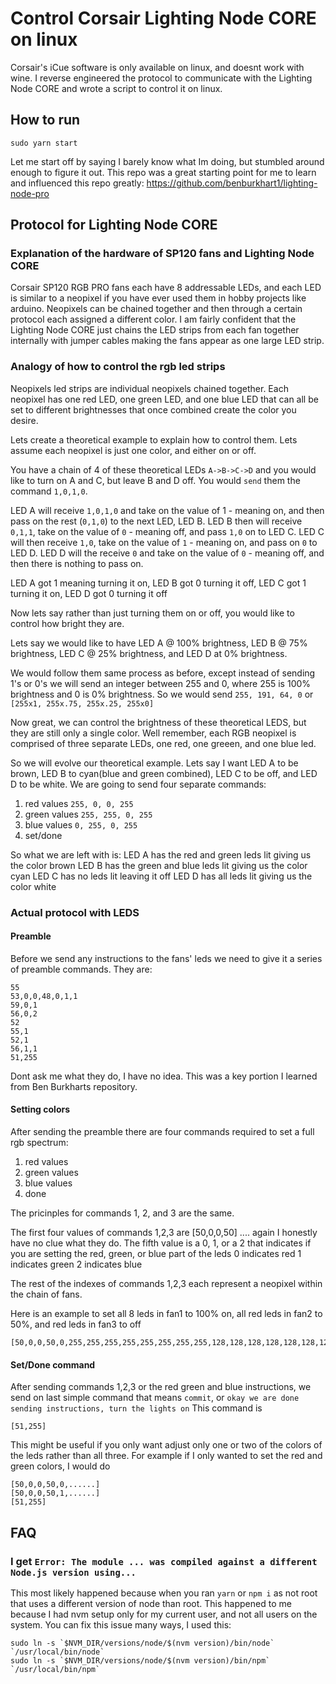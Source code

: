 # Control Corsair Lighting Node CORE on linux
Corsair's iCue software is only available on linux, and doesnt work with wine.
I reverse engineered the protocol to communicate with the Lighting Node CORE and wrote a script to control it on linux.

## How to run
```
sudo yarn start
```

Let me start off by saying I barely know what Im doing, but stumbled around enough to figure it out.
This repo was a great starting point for me to learn and influenced this repo greatly: 
https://github.com/benburkhart1/lighting-node-pro

## Protocol for Lighting Node CORE
### Explanation of the hardware of SP120 fans and Lighting Node CORE
Corsair SP120 RGB PRO fans each have 8 addressable LEDs, and each LED is similar to a neopixel if you have ever used them in hobby projects like arduino. 
Neopixels can be chained together and then through a certain protocol each assigned a different color.
I am fairly confident that the Lighting Node CORE just chains the LED strips from each fan together internally with jumper cables making the fans appear as one large LED strip.

### Analogy of how to control the rgb led strips
Neopixels led strips are individual neopixels chained together. Each neopixel has one red LED, one green LED, and one blue LED that can all be set to different brightnesses that once combined create the color you desire.

Lets create a theoretical example to explain how to control them.
Lets assume each neopixel is just one color, and either on or off. 

You have a chain of 4 of these theoretical LEDs `A->B->C->D` and you would like to turn on A and C, but leave B and D off.
You would `send` them the command `1,0,1,0`.

LED A will receive `1,0,1,0` and take on the value of 1 - meaning on, and then pass on the rest (`0,1,0`) to the next LED, LED B. 
LED B then will receive `0,1,1`, take on the value of `0` - meaning off, and pass `1,0` on to LED C.
LED C will then receive `1,0`, take on the value of `1` - meaning on, and pass on `0` to LED D.
LED D will the receive `0` and take on the value of `0` - meaning off, and then there is nothing to pass on.

LED A got 1 meaning turning it on, 
LED B got 0 turning it off,
LED C got 1 turning it on,
LED D got 0 turning it off

Now lets say rather than just turning them on or off, you would like to control how bright they are.

Lets say we would like to have 
LED A @ 100% brightness, 
LED B @ 75% brightness, 
LED C @ 25% brightness,
and LED D at 0% brightness.

We would follow them same process as before, except instead of sending 1's or 0's we will send an integer between 255 and 0, where 255 is 100% brightness and 0 is 0% brightness.
So we would send ``255, 191, 64, 0`` or `[255x1, 255x.75, 255x.25, 255x0]`

Now great, we can control the brightness of these theoretical LEDS, but they are still only a single color. Well remember, each RGB neopixel is comprised of three separate LEDs, one red, one greeen, and one blue led.

So we will evolve our theoretical example.
Lets say I want LED A to be brown, LED B to cyan(blue and green combined), LED C to be off, and LED D to be white.
We are going to send four separate commands:
1) red values
`255, 0, 0, 255`
2) green values
`255, 255, 0, 255`
3) blue values
`0, 255, 0, 255`
4) set/done

So what we are left with is:
LED A has the red and green leds lit giving us the color brown
LED B has the green and blue leds lit giving us the color cyan
LED C has no leds lit leaving it off
LED D has all leds lit giving us the color white


### Actual protocol with LEDS
#### Preamble
Before we send any instructions to the fans' leds we need to give it a series of preamble commands. They are:
```
55
53,0,0,48,0,1,1
59,0,1
56,0,2
52
55,1
52,1
56,1,1
51,255
```
Dont ask me what they do, I have no idea. This was a key portion I learned from Ben Burkharts repository.

#### Setting colors
After sending the preamble there are four commands required to set a full rgb spectrum:
1) red values
2) green values
3) blue values
4) done

The pricinples for commands 1, 2, and 3 are the same.

The first four values of commands 1,2,3 are [50,0,0,50] .... again I honestly have no clue what they do.
The fifth value is a 0, 1, or a 2 that indicates if you are setting the red, green, or blue part of the leds
0 indicates red
1 indicates green
2 indicates blue

The rest of the indexes of commands 1,2,3 each represent a neopixel within the chain of fans.

Here is an example to set all 8 leds in fan1 to 100% on, all red leds in fan2 to 50%, and red leds in fan3 to off
```
[50,0,0,50,0,255,255,255,255,255,255,255,255,128,128,128,128,128,128,128,128,0,0,0,0,0,0,0,0]
```

#### Set/Done command
After sending commands 1,2,3 or the red green and blue instructions, we send on last simple command that means `commit`, or `okay we are done sending instructions, turn the lights on`
This command is 
```
[51,255]
```

This might be useful if you only want adjust only one or two of the colors of the leds rather than all three.
For example if I only wanted to set the red and green colors, I would do
```
[50,0,0,50,0,......]
[50,0,0,50,1,......]
[51,255]
```

## FAQ

### I get  `Error: The module ... was compiled against a different Node.js version using...`
This most likely happened because when you ran `yarn` or `npm i` as not root that uses a different version of node than root.
This happened to me because I had nvm setup only for my current user, and not all users on the system.
You can fix this issue many ways, I used this:
```
sudo ln -s `$NVM_DIR/versions/node/$(nvm version)/bin/node` `/usr/local/bin/node`
sudo ln -s `$NVM_DIR/versions/node/$(nvm version)/bin/npm` `/usr/local/bin/npm`
```